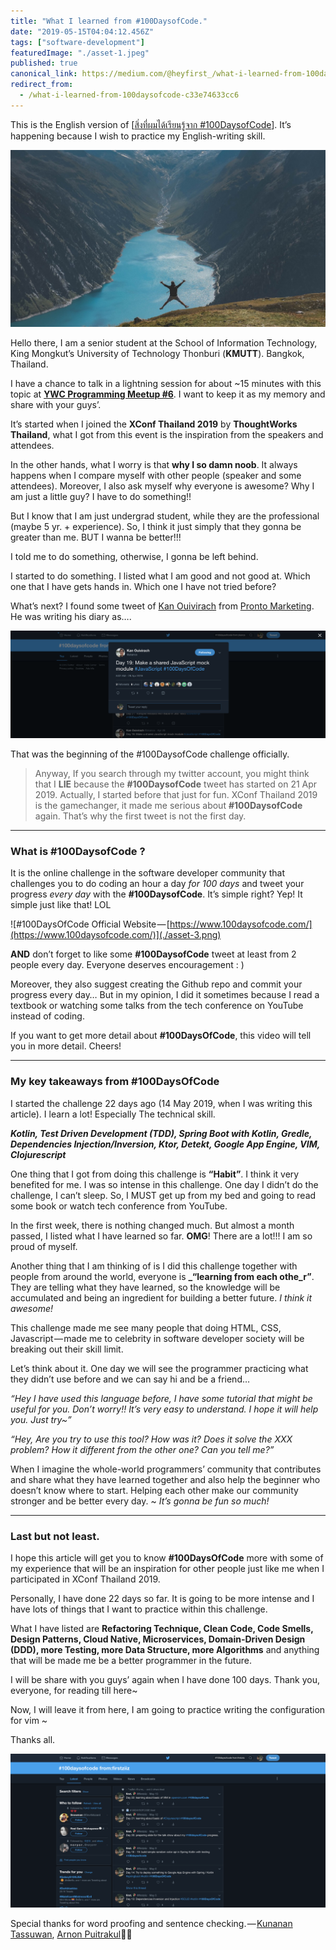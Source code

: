 ```yaml
---
title: "What I learned from #100DaysofCode."
date: "2019-05-15T04:04:12.456Z"
tags: ["software-development"]
featuredImage: "./asset-1.jpeg"
published: true
canonical_link: https://medium.com/@heyfirst_/what-i-learned-from-100daysofcode-c33e74633cc6
redirect_from:
  - /what-i-learned-from-100daysofcode-c33e74633cc6
---
```


This is the English version of \[[สิ่งที่ผมได้เรียนรู้จาก #100DaysofCode](https://blog.ks.in.th/%E0%B8%AA%E0%B8%B4%E0%B9%88%E0%B8%87%E0%B8%97%E0%B8%B5%E0%B9%88%E0%B8%9C%E0%B8%A1%E0%B9%84%E0%B8%94%E0%B9%89%E0%B9%80%E0%B8%A3%E0%B8%B5%E0%B8%A2%E0%B8%99%E0%B8%A3%E0%B8%B9%E0%B9%89%E0%B8%88%E0%B8%B2%E0%B8%81-100daysofcode-fba6028af493)\]. It’s happening because I wish to practice my English-writing skill.

![Paul Gilmore ([@paulgilmore_](https://unsplash.com/photos/8kDOOrs608I)) — Jump!](./asset-1.jpeg)

Hello there, I am a senior student at the School of Information Technology, King Mongkut’s University of Technology Thonburi (**KMUTT**). Bangkok, Thailand.

I have a chance to talk in a lightning session for about ~15 minutes with this topic at [**YWC Programming Meetup #6**](https://ywc.in.th). I want to keep it as my memory and share with your guys’.

It’s started when I joined the **XConf Thailand 2019** by **ThoughtWorks Thailand**, what I got from this event is the inspiration from the speakers and attendees.

In the other hands, what I worry is that **why I so damn noob**. It always happens when I compare myself with other people (speaker and some attendees). Moreover, I also ask myself why everyone is awesome? Why I am just a little guy? I have to do something!!

But I know that I am just undergrad student, while they are the professional (maybe 5 yr. + experience). So, I think it just simply that they gonna be greater than me. BUT I wanna be better!!!

I told me to do something, otherwise, I gonna be left behind.

I started to do something. I listed what I am good and not good at. Which one that I have gets hands in. Which one I have not tried before?

What’s next? I found some tweet of [Kan Ouivirach](https://medium.com/u/6f6af3cc17e7) from [Pronto Marketing](https://www.prontomarketing.com/). He was writing his diary as….

![Twitter @zkancs — #100DaysofCode, Day 19.](./asset-2.png)

That was the beginning of the #100DaysofCode challenge officially.

> Anyway, If you search through my twitter account, you might think that I **LIE** because the **#100DaysofCode** tweet has started on 21 Apr 2019. Actually, I started before that just for fun. XConf Thailand 2019 is the gamechanger, it made me serious about **#100DaysofCode** again. That’s why the first tweet is not the first day.

---

### What is #100DaysofCode ?

It is the online challenge in the software developer community that challenges you to do coding an hour a day _for 100 days_ and tweet your progress _every day_ with the **#100DaysofCode**. It’s simple right? Yep! It simple just like that! LOL

![#100DaysOfCode Official Website — [https://www.100daysofcode.com/](https://www.100daysofcode.com/)](./asset-3.png)

**AND** don’t forget to like some **#100DaysofCode** tweet at least from 2 people every day. Everyone deserves encouragement : )

Moreover, they also suggest creating the Github repo and commit your progress every day… But in my opinion, I did it sometimes because I read a textbook or watching some talks from the tech conference on YouTube instead of coding.

If you want to get more detail about **#100DaysOfCode**, this video will tell you in more detail. Cheers!

---

### My key takeaways from #100DaysOfCode

I started the challenge 22 days ago (14 May 2019, when I was writing this article). I learn a lot! Especially The technical skill.

**_Kotlin, Test Driven Development (TDD), Spring Boot with Kotlin, Gredle, Dependencies Injection/Inversion, Ktor, Detekt, Google App Engine, VIM, Clojurescript_**

One thing that I got from doing this challenge is **“Habit”**. I think it very benefited for me. I was so intense in this challenge. One day I didn’t do the challenge, I can’t sleep. So, I MUST get up from my bed and going to read some book or watch tech conference from YouTube.

In the first week, there is nothing changed much. But almost a month passed, I listed what I have learned so far. **OMG**! There are a lot!!! I am so proud of myself.

Another thing that I am thinking of is I did this challenge together with people from around the world, everyone is **\_“learning from each othe_r”**. They are telling what they have learned, so the knowledge will be accumulated and being an ingredient for building a better future. _I think it awesome!_

This challenge made me see many people that doing HTML, CSS, Javascript — made me to celebrity in software developer society will be breaking out their skill limit.

Let’s think about it. One day we will see the programmer practicing what they didn’t use before and we can say hi and be a friend…

_“Hey I have used this language before, I have some tutorial that might be useful for you. Don’t worry!! It’s very easy to understand. I hope it will help you. Just try~”_

_“Hey, Are you try to use this tool? How was it? Does it solve the XXX problem? How it different from the other one? Can you tell me?”_

When I imagine the whole-world programmers’ community that contributes and share what they have learned together and also help the beginner who doesn’t know where to start. Helping each other make our community stronger and be better every day. ~ _It’s gonna be fun so much!_

---

### Last but not least.

I hope this article will get you to know **#100DaysOfCode** more with some of my experience that will be an inspiration for other people just like me when I participated in XConf Thailand 2019.

Personally, I have done 22 days so far. It is going to be more intense and I have lots of things that I want to practice within this challenge.

What I have listed are **Refactoring Technique, Clean Code, Code Smells, Design Patterns, Cloud Native, Microservices, Domain-Driven Design (DDD), more Testing, more Data Structure, more Algorithms** and anything that will be made me be a better programmer in the future.

I will be share with you guys’ again when I have done 100 days. Thank you, everyone, for reading till here~

Now, I will leave it from here, I am going to practice writing the configuration for vim ~

Thanks all.

![](./asset-4.png)

Special thanks for word proofing and sentence checking. — [Kunanan Tassuwan](https://medium.com/u/781de67f03c2), [Arnon Puitrakul](https://arnondora.in.th)✌🏻
